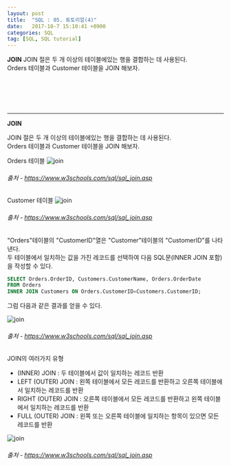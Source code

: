 ```yaml
---
layout: post
title:  "SQL : 05. 튜토리얼(4)"
date:   2017-10-7 15:10:41 +0900
categories: SQL
tag: [SQL, SQL tutorial]
---
```


**JOIN**
JOIN 절은 두 개 이상의 테이블에있는 행을 결합하는 데 사용된다.<br>
Orders 테이블과 Customer 테이블을 JOIN 해보자.

<br><br><br><br>
<hr>

**JOIN**

JOIN 절은 두 개 이상의 테이블에있는 행을 결합하는 데 사용된다.<br>
Orders 테이블과 Customer 테이블을 JOIN 해보자.

Orders 테이블
![join](../../../../assets/media/images/sql-005/join00.png)
###### 출처 - https://www.w3schools.com/sql/sql_join.asp

Customer 테이블
![join](../../../../assets/media/images/sql-005/join01.png)
###### 출처 - https://www.w3schools.com/sql/sql_join.asp

"Orders"테이블의 "CustomerID"열은 "Customer"테이블의 "CustomerID"를 나타낸다.<br>
두 테이블에서 일치하는 값을 가진 레코드를 선택하여 다음 SQL문(INNER JOIN 포함)을 작성할 수 있다.

```sql
SELECT Orders.OrderID, Customers.CustomerName, Orders.OrderDate
FROM Orders
INNER JOIN Customers ON Orders.CustomerID=Customers.CustomerID;
```

그럼 다음과 같은 결과를 얻을 수 있다.

![join](../../../../assets/media/images/sql-005/join02.png)
###### 출처 - https://www.w3schools.com/sql/sql_join.asp

JOIN의 여러가지 유형

- (INNER) JOIN : 두 테이블에서 값이 일치하는 레코드 반환
- LEFT (OUTER) JOIN : 왼쪽 테이블에서 모든 레코드를 반환하고 오른쪽 테이블에서 일치하는 레코드를 반환
- RIGHT (OUTER) JOIN : 오른쪽 테이블에서 모든 레코드를 반환하고 왼쪽 테이블에서 일치하는 레코드를 반환
- FULL (OUTER) JOIN : 왼쪽 또는 오른쪽 테이블에 일치하는 항목이 있으면 모든 레코드를 반환

![join](../../../../assets/media/images/sql-005/join03.png)
###### 출처 - https://www.w3schools.com/sql/sql_join.asp
